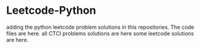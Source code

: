 # Leetcode-Python
adding the python leetcode problem solutions in this repositories. 
The code files are here.
all CTCI problems solutions are here
some leetcode solutions are here.

































































































































































































































































































































































































































































































































































































































































































































































































































































































































































































































































































































































































































